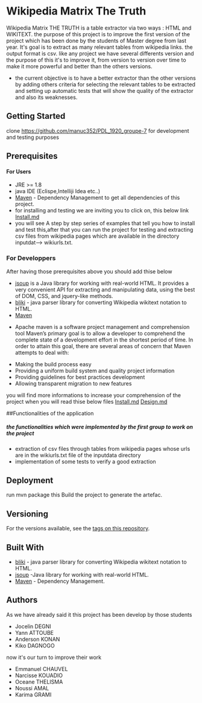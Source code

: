 # Wikipedia Matrix The Truth

Wikipedia Matrix THE TRUTH is a table extractor via two ways : HTML and WIKITEXT.
the purpose of this project is to improve the first version of the project which has 
been done by the students of Master degree from last year.
It's goal is to extract as many relevant tables from wikipedia links.
the output format is csv.
like any project we have several differents version and the purpose of this it's to improve it, 
from version to version over time to make it more powerful and better than the others versions.
* the current objective is to have a better extractor than the other versions by adding others criteria for selecting the relevant tables to be extracted 
and setting up automatic tests that will show the quality of the extractor and also its weaknesses.

## Getting Started
clone https://github.com/manuc352/PDL_1920_groupe-7 for development and testing purposes

## Prerequisites
#### For Users
* JRE >= 1.8
* java IDE  (Eclispe,Intelliji Idea etc..)
* [Maven](https://maven.apache.org/) - Dependency Management to get all dependencies of this project.
* for installing and testing we are inviting you to click on, this below link
[Install.md](https://github.com/manuc352/PDL_1920_groupe-7/blob/master/INSTALL.md)
* you will see A step by step series of examples that tell you how to install  and test this,after that
you can run the project for testing and extracting csv files from wikipedia pages which are 
available in the directory inputdat--> wikiurls.txt.

### For Developpers
After having those prerequisites above you should add thise below
* [jsoup](https://jsoup.org) is a Java library for working with real-world HTML. 
It provides a very convenient API for extracting and manipulating data, 
using the best of DOM, CSS, and jquery-like methods.
* [bliki](http://www.dropwizard.io/1.0.2/docs/) -  java parser library for converting Wikipedia wikitext notation to HTML.
* [Maven](https://maven.apache.org/) 
- Apache maven is a software project management and comprehension tool
Maven’s primary goal is to allow a developer to comprehend the complete state of a development effort in the shortest period of time. 
In order to attain this goal, there are several areas of concern that Maven attempts to deal with:
* Making the build process easy
* Providing a uniform build system and quality project information
* Providing guidelines for best practices development
* Allowing transparent migration to new features

you will find more informations to increase your comprehension of the project when you will read thise below files
[Install.md](https://github.com/manuc352/PDL_1920_groupe-7/blob/master/INSTALL.md)
[Design.md](https://github.com/manuc352/PDL_1920_groupe-7/blob/master/DESIGN.md)

##Functionalities of  the application
##### the functionalities which were implemented by the first group to work on the project
* extraction of csv files through tables from wikipedia pages whose urls are in the wikiurls.txt file of the inputdata directory
* implementation of some tests to verify a good extraction 



## Deployment
run mvn package this Build the project to generate the artefac.

## Versioning
For the versions available, see the [tags on this repository](https://github.com/manuc352/PDL_1920_groupe-7/releases). 

## Built With
* [bliki](http://www.dropwizard.io/1.0.2/docs/) -  java parser library for converting Wikipedia wikitext notation to HTML.
* [jsoup](https://jsoup.org/) -Java library for working with real-world HTML.
* [Maven](https://maven.apache.org/) - Dependency Management.

## Authors
As we have already said it this project has been develop by those students
* Jocelin DEGNI
* Yann ATTOUBE
* Anderson KONAN
* Kiko DAGNOGO

now it's our turn to improve their work 

* Emmanuel CHAUVEL 
* Narcisse KOUADIO
* Oceane THELISMA
* Noussi AMAL
* Karima GRAMI